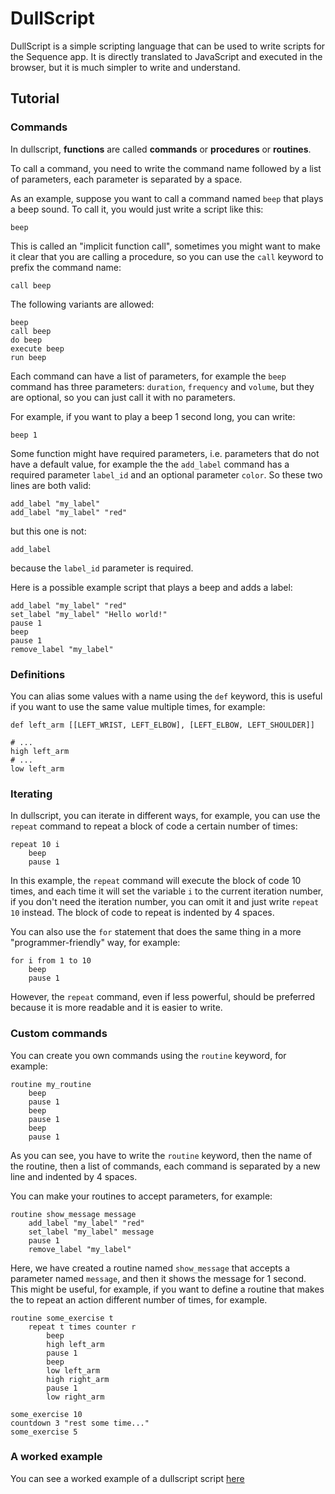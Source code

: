 # DullScript

DullScript is a simple scripting language that can be used to write scripts for the Sequence app. It is directly translated to JavaScript and executed in the browser, but it is much simpler to write and understand.

## Tutorial

### Commands

In dullscript, **functions** are called **commands** or **procedures** or **routines**.

To call a command, you need to write the command name followed by a list of parameters, each parameter is separated by a space.

As an example, suppose you want to call a command named `beep` that plays a beep sound. To call it, you would just write a script like this:

```dullscript
beep
```

This is called an "implicit function call", sometimes you might want to make it clear that you are calling a procedure, so you can use the `call` keyword to prefix the command name:

```dullscript
call beep
```

The following variants are allowed:

```dullscript
beep
call beep
do beep
execute beep
run beep
```

Each command can have a list of parameters, for example the `beep` command has three parameters: `duration`, `frequency` and `volume`, but they are optional, so you can just call it with no parameters.

For example, if you want to play a beep 1 second long, you can write:
```dullscript
beep 1
```

Some function might have required parameters, i.e. parameters that do not have a default value, for example the the `add_label` command has a required parameter `label_id` and an optional parameter `color`. So these two lines are both valid:

```dullscript
add_label "my_label"
add_label "my_label" "red"
```

but this one is not:

```dullscript
add_label
```

because the `label_id` parameter is required.

Here is a possible example script that plays a beep and adds a label:

```dullscript
add_label "my_label" "red"
set_label "my_label" "Hello world!"
pause 1
beep
pause 1
remove_label "my_label"
```

### Definitions

You can alias some values with a name using the `def` keyword, this is useful if you want to use the same value multiple times, for example:

```dullscript
def left_arm [[LEFT_WRIST, LEFT_ELBOW], [LEFT_ELBOW, LEFT_SHOULDER]]

# ...
high left_arm
# ...
low left_arm
```

### Iterating

In dullscript, you can iterate in different ways, for example, you can use the `repeat` command to repeat a block of code a certain number of times:

```dullscript
repeat 10 i
    beep
    pause 1
```

In this example, the `repeat` command will execute the block of code 10 times, and each time it will set the variable `i` to the current iteration number, if you don't need the iteration number, you can omit it and just write `repeat 10` instead. The block of code to repeat is indented by 4 spaces.

You can also use the `for` statement that does the same thing in a more "programmer-friendly" way, for example:

```dullscript
for i from 1 to 10
    beep
    pause 1
```

However, the `repeat` command, even if less powerful, should be preferred because it is more readable and it is easier to write.

### Custom commands

You can create you own commands using the `routine` keyword, for example:

```dullscript
routine my_routine
    beep
    pause 1
    beep
    pause 1
    beep
    pause 1
```

As you can see, you have to write the `routine` keyword, then the name of the routine, then a list of commands, each command is separated by a new line and indented by 4 spaces.

You can make your routines to accept parameters, for example:

```dullscript
routine show_message message
    add_label "my_label" "red"
    set_label "my_label" message
    pause 1
    remove_label "my_label"
```

Here, we have created a routine named `show_message` that accepts a parameter named `message`, and then it shows the message for 1 second. This might be useful, for example, if you want to define a routine that makes the to repeat an action different number of times, for example.

```dullscript
routine some_exercise t
    repeat t times counter r
        beep
        high left_arm
        pause 1
        beep
        low left_arm
        high right_arm
        pause 1
        low right_arm

some_exercise 10
countdown 3 "rest some time..."
some_exercise 5
```

### A worked example

You can see a worked example of a dullscript script [here](../../../../app/sequences/examples/full_example.ds)